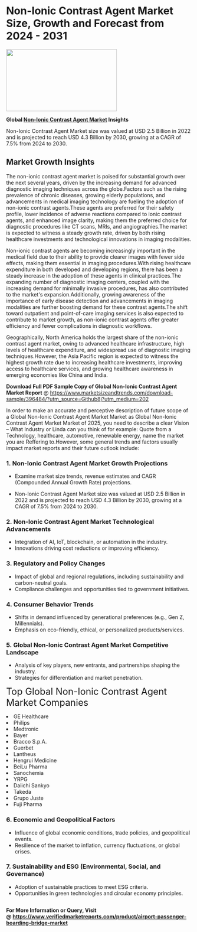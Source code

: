 <H1>Non-Ionic Contrast Agent Market Size, Growth and Forecast from 2024 - 2031</H1><img class="aligncenter size-medium wp-image-584254" src="https://thirdeyenews.in/wp-content/uploads/2024/09/Global-Market-Research-300x168.jpeg" alt="" width="300" height="168" /><p><strong>Global&nbsp;<a href="https://www.marketsizeandtrends.com/download-sample/396484/?utm_source=Github8j?utm_medium=202">Non-Ionic Contrast Agent Market</a> Insights</strong></p><p>Non-Ionic Contrast Agent Market size was valued at USD 2.5 Billion in 2022 and is projected to reach USD 4.3 Billion by 2030, growing at a CAGR of 7.5% from 2024 to 2030.</p><p><h2>Market Growth Insights</h2> <p>The non-ionic contrast agent market is poised for substantial growth over the next several years, driven by the increasing demand for advanced diagnostic imaging techniques across the globe.Factors such as the rising prevalence of chronic diseases, growing elderly populations, and advancements in medical imaging technology are fueling the adoption of non-ionic contrast agents.These agents are preferred for their safety profile, lower incidence of adverse reactions compared to ionic contrast agents, and enhanced image clarity, making them the preferred choice for diagnostic procedures like CT scans, MRIs, and angiographies.The market is expected to witness a steady growth rate, driven by both rising healthcare investments and technological innovations in imaging modalities.</p> <p>Non-ionic contrast agents are becoming increasingly important in the medical field due to their ability to provide clearer images with fewer side effects, making them essential in imaging procedures.With rising healthcare expenditure in both developed and developing regions, there has been a steady increase in the adoption of these agents in clinical practices.The expanding number of diagnostic imaging centers, coupled with the increasing demand for minimally invasive procedures, has also contributed to the market's expansion.Additionally, growing awareness of the importance of early disease detection and advancements in imaging modalities are further boosting demand for these contrast agents.The shift toward outpatient and point-of-care imaging services is also expected to contribute to market growth, as non-ionic contrast agents offer greater efficiency and fewer complications in diagnostic workflows.</p> <p>Geographically, North America holds the largest share of the non-ionic contrast agent market, owing to advanced healthcare infrastructure, high levels of healthcare expenditure, and widespread use of diagnostic imaging techniques.However, the Asia Pacific region is expected to witness the highest growth rate due to increasing healthcare investments, improving access to healthcare services, and growing healthcare awareness in emerging economies like China and India.</p> <p><span class=""><strong>Download Full PDF Sample Copy of Global Non-Ionic Contrast Agent Market Report</strong> @ <a href="https://www.marketsizeandtrends.com/download-sample/396484/?utm_source=Github8j?utm_medium=202" target="_blank">https://www.marketsizeandtrends.com/download-sample/396484/?utm_source=Github8j?utm_medium=202</a></span></p><p>In order to make an accurate and perceptive description of future scope of a Global&nbsp;Non-Ionic Contrast Agent Market Market as Global&nbsp;Non-Ionic Contrast Agent Market Market of 2025, you need to describe a clear Vision &ndash; What Industry or Linda can you think of for example: Quote from a Technology, healthcare, automotive, renewable energy, name the market you are Reffering to.However, some general trends and factors usually impact market reports and their future outlook include:</p><h3>1.&nbsp;<strong>Non-Ionic Contrast Agent Market Growth Projections</strong></h3><ul><li>Examine market size trends, revenue estimates and CAGR (Compounded Annual Growth Rate) projections.</li><li><p>Non-Ionic Contrast Agent Market size was valued at USD 2.5 Billion in 2022 and is projected to reach USD 4.3 Billion by 2030, growing at a CAGR of 7.5% from 2024 to 2030.</p></li></ul><h3>2.&nbsp;<strong>Non-Ionic Contrast Agent Market Technological Advancements</strong></h3><ul><li>Integration of AI, IoT, blockchain, or automation in the industry.</li><li>Innovations driving cost reductions or improving efficiency.</li></ul><h3>3.&nbsp;<strong>Regulatory and Policy Changes</strong></h3><ul><li>Impact of global and regional regulations, including sustainability and carbon-neutral goals.</li><li>Compliance challenges and opportunities tied to government initiatives.</li></ul><h3>4.&nbsp;<strong>Consumer Behavior Trends</strong></h3><ul><li>Shifts in demand influenced by generational preferences (e.g., Gen Z, Millennials).</li><li>Emphasis on eco-friendly, ethical, or personalized products/services.</li></ul><h3>5.&nbsp;<strong>Global Non-Ionic Contrast Agent Market Competitive Landscape</strong></h3><ul><li>Analysis of key players, new entrants, and partnerships shaping the industry.</li><li>Strategies for differentiation and market penetration.</li></ul><p data-pm-slice="1 1 []"><span style="color: inherit; font-family: inherit; font-size: 25px;">Top Global Non-Ionic Contrast Agent Market Companies</span></p><div class="" data-test-id=""><p><li>GE Healthcare</li><li> Philips</li><li> Medtronic</li><li> Bayer</li><li> Bracco S.p.A.</li><li> Guerbet</li><li> Lantheus</li><li> Hengrui Medicine</li><li> BeiLu Pharma</li><li> Sanochemia</li><li> YRPG</li><li> Daiichi Sankyo</li><li> Takeda</li><li> Grupo Juste</li><li> Fuji Pharma</li></p></div><h3>6.&nbsp;<strong>Economic and Geopolitical Factors</strong></h3><ul><li>Influence of global economic conditions, trade policies, and geopolitical events.</li><li>Resilience of the market to inflation, currency fluctuations, or global crises.</li></ul><h3>7.&nbsp;<strong>Sustainability and ESG (Environmental, Social, and Governance)</strong></h3><ul><li>Adoption of sustainable practices to meet ESG criteria.</li><li>Opportunities in green technologies and circular economy principles.</li></ul><h2><strong style="font-size: 14px;">For More Information or Query, Visit @&nbsp;</strong><a style="background-color: #ffffff; font-size: 14px;" href="https://www.marketsizeandtrends.com/report/non-ionic-contrast-agent-market/" target="_blank">https://www.verifiedmarketreports.com/product/airport-passenger-boarding-bridge-market</a></h2>